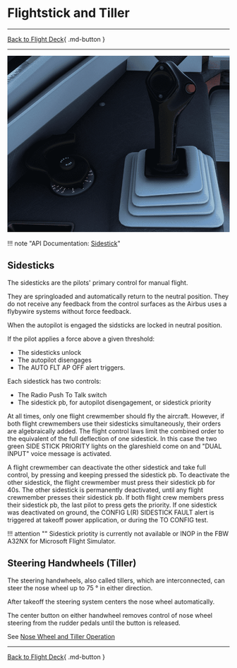 # Flightstick and Tiller

---

[Back to Flight Deck](../index.md){ .md-button }

---

![Console Sidestick and Tiller](../../../assets/a32nx-briefing/console/lateral-console.png)

!!! note "API Documentation: [Sidestick](../../a32nx_api.md#side-stick)"

## Sidesticks

The sidesticks are the pilots' primary control for manual flight. 

They are springloaded and automatically return to the neutral position. They do not receive any feedback from the 
control surfaces as the Airbus uses a flybywire systems without force feedback.

When the autopilot is engaged the sidsticks are locked in neutral position. 

If the pilot applies a force above a given threshold:

- The sidesticks unlock
- The autopilot disengages
- The AUTO FLT AP OFF alert triggers.

Each sidestick has two controls:

- The Radio Push To Talk switch
- The sidestick pb, for autopilot disengagement, or sidestick priority

At all times, only one flight crewmember should fly the aircraft. However, if both flight crewmembers use their sidesticks simultaneously, their orders are algebraically added. The flight control laws limit the combined order to the equivalent of the full deflection of one sidestick. In this case the two green SIDE STICK PRIORITY lights on the glareshield come on and "DUAL INPUT" voice message is activated.

A flight crewmember can deactivate the other sidestick and take full control, by pressing and keeping pressed the sidestick pb. To deactivate the other sidestick, the flight crewmember must press their sidestick pb for 40s. The other sidestick is permanently deactivated, until any flight crewmember presses their sidestick pb. If both flight crew members press their sidestick pb, the last pilot to press gets the priority. If one sidestick was deactivated on ground, the CONFIG L(R) SIDESTICK FAULT alert is triggered at takeoff power application, or during the TO CONFIG test.

!!! attention ""
    Sidestick priotity is currently not available or INOP in the FBW A32NX for Microsoft Flight Simulator.

## Steering Handwheels (Tiller)

The steering handwheels, also called tillers, which are interconnected, can steer the nose wheel up to 75 ° in either direction. 

After takeoff the steering system centers the nose wheel automatically.

The center button on either handwheel removes control of nose wheel steering from the rudder pedals until the button is released.

See [Nose Wheel and Tiller Operation](../../../../fbw-a32nx/feature-guides/nw-tiller.md)


---

[Back to Flight Deck](../index.md){ .md-button }
